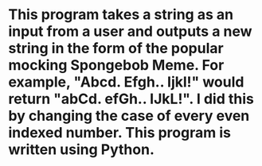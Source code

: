 # This program takes a string as an input from a user and outputs a new string in the form of the popular mocking Spongebob Meme. For example, "Abcd. Efgh.. Ijkl!" would return "abCd. efGh.. IJkL!". I did this by changing the case of every even indexed number. This program is written using Python. 
